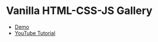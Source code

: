 # Vanilla HTML-CSS-JS Gallery



- [Demo](https://vanilla-gallery-build.netlify.app/)
- [YouTube Tutorial](https://www.youtube.com/watch?v=CKiZNJM_Jbw)
